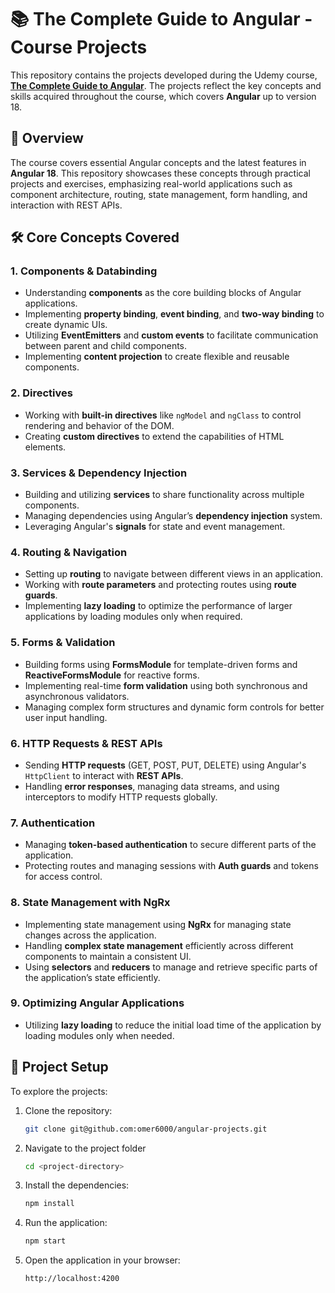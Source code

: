 # 📚 The Complete Guide to Angular - Course Projects

This repository contains the projects developed during the Udemy course, [**The Complete Guide to Angular**](https://www.udemy.com/course/the-complete-guide-to-angular-2). The projects reflect the key concepts and skills acquired throughout the course, which covers **Angular** up to version 18.

## 🚀 Overview

The course covers essential Angular concepts and the latest features in **Angular 18**. This repository showcases these concepts through practical projects and exercises, emphasizing real-world applications such as component architecture, routing, state management, form handling, and interaction with REST APIs.

## 🛠️ Core Concepts Covered

### 1. **Components & Databinding**
   - Understanding **components** as the core building blocks of Angular applications.
   - Implementing **property binding**, **event binding**, and **two-way binding** to create dynamic UIs.
   - Utilizing **EventEmitters** and **custom events** to facilitate communication between parent and child components.
   - Implementing **content projection** to create flexible and reusable components.

### 2. **Directives**
   - Working with **built-in directives** like `ngModel` and `ngClass` to control rendering and behavior of the DOM.
   - Creating **custom directives** to extend the capabilities of HTML elements.

### 3. **Services & Dependency Injection**
   - Building and utilizing **services** to share functionality across multiple components.
   - Managing dependencies using Angular’s **dependency injection** system.
   - Leveraging Angular's **signals** for state and event management.

### 4. **Routing & Navigation**
   - Setting up **routing** to navigate between different views in an application.
   - Working with **route parameters** and protecting routes using **route guards**.
   - Implementing **lazy loading** to optimize the performance of larger applications by loading modules only when required.

### 5. **Forms & Validation**
   - Building forms using **FormsModule** for template-driven forms and **ReactiveFormsModule** for reactive forms.
   - Implementing real-time **form validation** using both synchronous and asynchronous validators.
   - Managing complex form structures and dynamic form controls for better user input handling.

### 6. **HTTP Requests & REST APIs**
   - Sending **HTTP requests** (GET, POST, PUT, DELETE) using Angular's `HttpClient` to interact with **REST APIs**.
   - Handling **error responses**, managing data streams, and using interceptors to modify HTTP requests globally.

### 7. **Authentication**
   - Managing **token-based authentication** to secure different parts of the application.
   - Protecting routes and managing sessions with **Auth guards** and tokens for access control.

### 8. **State Management with NgRx**
   - Implementing state management using **NgRx** for managing state changes across the application.
   - Handling **complex state management** efficiently across different components to maintain a consistent UI.
   - Using **selectors** and **reducers** to manage and retrieve specific parts of the application’s state efficiently.

### 9. **Optimizing Angular Applications**
   - Utilizing **lazy loading** to reduce the initial load time of the application by loading modules only when needed.

## 🔧 Project Setup

To explore the projects:

1. Clone the repository:
   ```bash
   git clone git@github.com:omer6000/angular-projects.git

2. Navigate to the project folder
   ```bash
   cd <project-directory>

3. Install the dependencies:
   ```bash
   npm install

4. Run the application:
   ```bash
   npm start

5. Open the application in your browser:
   ```bash
   http://localhost:4200